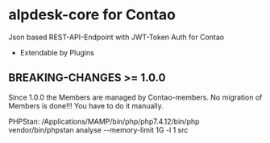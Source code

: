 # alpdesk-core for Contao

Json based REST-API-Endpoint with JWT-Token Auth for Contao
- Extendable by Plugins

## BREAKING-CHANGES >= 1.0.0
Since 1.0.0 the Members are managed by Contao-members. No migration of Members is done!!! You have to do it manually.

PHPStan: /Applications/MAMP/bin/php/php7.4.12/bin/php vendor/bin/phpstan analyse --memory-limit 1G -l 1 src
